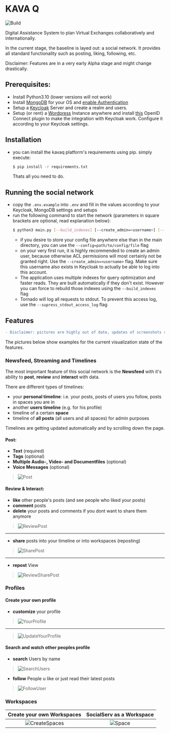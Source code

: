 # KAVA Q
![Build](https://github.com/KMI-KPZ/kavaq/actions/workflows/deploy.yml/badge.svg)

Digital Assistance System to plan Virtual Exchanges collaboratively and internationally.

In the current stage, the baseline is layed out: a social network. It provides all standard functionality such as posting, liking, following, etc.

Disclaimer: Features are in a very early Alpha stage and might change drastically.

## Prerequisites:

- Install Python3.10 (lower versions will not work)
- Install [MongoDB](https://docs.mongodb.com/manual/installation/) for your OS and [enable Authentication](https://www.mongodb.com/features/mongodb-authentication)
- Setup a [Keycloak](https://www.keycloak.org/) Server and create a realm and users.
- Setup (or rent) a [Wordpress](https://wordpress.com/de/) Instance anywhere and install [this](https://wordpress.org/plugins/daggerhart-openid-connect-generic/) OpenID Connect plugin to make the integration with Keycloak work. Configure it according to your Keycloak settings.

## Installation

- you can install the kavaq platform's requirements using pip. simply execute:
  ```sh
  $ pip install -r requirements.txt
  ```
  Thats all you need to do.

## Running the social network

- copy the ```.env.example``` into ```.env``` and fill in the values according to your Keycloak, MongoDB settings and setups
- run the following command to start the network (parameters in square brackets are optional, read explanation below):
  ```sh
  $ python3 main.py [--build_indexes] [--create_admin=<username>] [--supress_stdout_access_log]
  ```
  - if you desire to store your config file anywhere else than in the main directory, you can use the ```--config=path/to/config/file``` flag
  - on your very first run, it is highly recommended to create an admin user, because otherwise ACL permissions will most certainly not be granted right. Use the ```--create_admin=<username>``` flag. Make sure this username also exists in Keycloak to actually be able to log into this account.
  - The application uses multiple indexes for query optimization and faster reads. They are built automatically if they don't exist. However you can force to rebuild those indexes using the ```--build_indexes``` flag
  - Tornado will log all requests to stdout. To prevent this access log, use the ```--supress_stdout_access_log``` flag


## Features
```diff
- Disclaimer: pictures are highly out of date, updates of screenshots required
```

The pictures below show examples for the current visualization state of the features.
### Newsfeed, Streaming and Timelines

The most important feature of this social network is the **Newsfeed** with it's ability to **post**, **review** and **interact** with data.

There are different types of timelines:
  - your **personal timeline**: i.e. your posts, posts of users you follow, posts in spaces you are in
  - another **users timeline** (e.g. for his profile)
  - timeline of a certain **space**
  - timeline of **all posts** (all users and all spaces) for admin purposes

Timelines are getting updated automatically and by scrolling down the page.
#### Post:
- **Text** (required)
- **Tags** (optional)
- **Multiple Audio-, Video- and Documentfiles** (optional)
- **Voice Messages** (optional)
>![Post](Features/Post.png "Post")

#### Review & Interact:
- **like** other people's posts (and see people who liked your posts)
- **comment** posts
- **delete** your posts and comments if you dont want to share them anymore
>![ReviewPost](Features/ReviewPost.png)
---
- **share** posts into your timeline or into workspaces (reposting)
>![SharePost](Features/SharePost.png "SharePost") <br>
---
- **repost** View
>![ReviewSharePost](Features/ReviewSharePost.png "ReviewSharePost")

### Profiles
#### Create your own profile
- **customize** your profile
>![YourProfile](Features/YourProfile.png "YourProfile")
---
>![UpdateYourProfile](Features/UpdateYourProfile.png "UpdateYourProfile")

#### Search and watch other peoples profile
- **search** Users by name
>![SearchUsers](Features/SearchUsers.png "SearchUsers")
- **follow** People u like or just read their latest posts
>![FollowUser](Features/FollowUser.png "FollowUser")

### Workspaces
Create your own Workspaces            |  SocialServ as a Workspace
:-------------------------:|:-------------------------:
![CreateSpaces](Features/CreateSpaces.png "CreateSpaces")  | ![Space](Features/Space.png "Space")